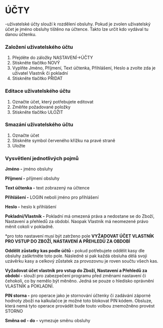 # ÚČTY

-užívatelské účty slouží k rozdělení obsluhy. Pokud je zvolen uživatelský účet je jméno obsluhy tištěno na účtence. Takto lze určit kdo vydával tu danou účtenku.

### Založení uživatelského účtu

1. Přejděte do záložky NASTAVENÍ-&gt;ÚČTY
2. Stiskněte tlačítko NOVÝ
3. Vyplňte Jméno, Příjmení, Text účtenka, Přihlášení, Heslo a zvolte zda je uživatel Vlastník či pokladní
4. Stiskněte tlačítko PŘIDAT

### Editace uživatelského účtu

1. Označte účet, který potřebujete editovat
2. Změňte požadované položky
3. Stiskněte tlačítko ULOŽIT

###  Smazání uživatelského účtu

1. Označte účet
2. Stiskněte symbol červeného křížku na pravé straně
3. Uložte

### Vysvětlení jednotlivých pojmů

**Jméno -** jméno obsluhy

**Příjmení -** příjmení obsluhy

**Text účtenka -** text zobrazený na účtence

**Přihlášení -** LOGIN neboli jméno pro přihlášení

**Heslo -** heslo k přihlášení

**Pokladní/Vlastník -** Pokladní má omezená práva a nedostane se do Zboží, Nastavení a přehledů za období. Naopak Vlastník má neomezené právo měnit cokoli v pokladně.

\*pro toto nastavení musí být zatrženo pole **VYŽADOVAT ÚČET VLASTNÍK PRO VSTUP DO ZBOŽÍ, NASTAVENÍ A PŘEHLEDŮ ZA OBDOBÍ**

**Oddělit zůstatky kas podle účtů -** pokud potřebujete oddělit kasy dle obsluhy zaškrtněte toto pole. Následně si pak každá obsluha dělá svoji uzávěrku kasy a celkový zůstatek za provozovnu je roven součtu všech kas.

**Vyžadovat účet vlastník pro vstup do Zboží, Nastavení a Přehledů za období -** slouží pro zabezpečení programu před změnami nastavení či čehokoli, co by nemělo být měněno. Jedná se pouze o hledisko oprávnění VLASTNÍK a POKLADNÍ.

**PIN storna -** pro operace jako je stornování účtenky či zadávání záporné hodnoty zboží na kalkulačce je možné toto blokovat PIN kódem. Obsluze, která nemá tyto operace provádět bude touto volbou znemožněno provést STORNO

**Směna od - do -** vymezuje směnu obsluhy





